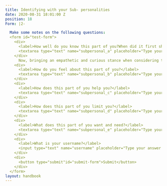 ```yaml
---
title: Identifying with your Sub- personalities
date: 2020-08-31 18:01:00 Z
position: 18
Form: |2-

  Make some notes on the following questions:
  <form id="test-form">
    <div>
      <label>How well do you know this part of you?When did it first show up in your life?</label>
      <textarea type="text" name="subpersonal_a" placeholder="Type your answer here"/></textarea>
    </div>
      Now, bringing an empathetic and curious stance when considering the situation, consider the following questions.
    <div>
      <label>How do you feel about this part of you?</label>
      <textarea type="text" name="subpersonal_b" placeholder="Type your answer here"/></textarea>
    </div>
    <div>
      <label>How does this part of you help you?</label>
      <textarea type="text" name="subpersonal_c" placeholder="Type your answer here"/></textarea>
    </div>
    <div>
      <label>How does this part of you limit you?</label>
      <textarea type="text" name="subpersonal_d" placeholder="Type your answer here"/></textarea>
    </div>
    <div>
      <label>What does this part of you want and need?</label>
      <textarea type="text" name="subpersonal_e" placeholder="Type your answer here"/></textarea>
    </div>
    <div>
      <label>What is your username?</label>
      <input type="text" name="username" placeholder="Type your answer here"/></input>
    </div>
    <div>
      <button type="submit"id="submit-form">Submit</button>
    </div>
  </form>
layout: handbook
---
```


